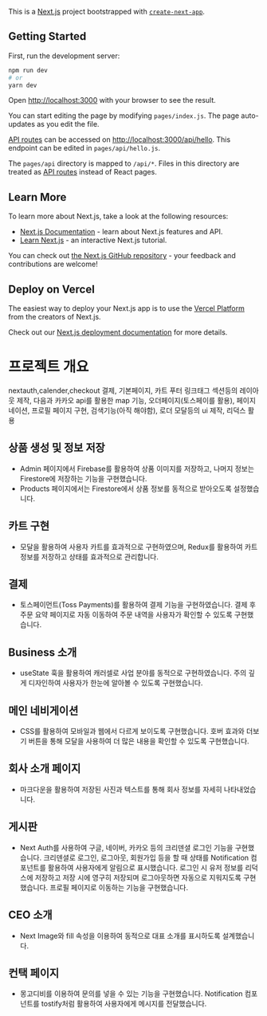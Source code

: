 This is a [Next.js](https://nextjs.org/) project bootstrapped with [`create-next-app`](https://github.com/vercel/next.js/tree/canary/packages/create-next-app).

## Getting Started

First, run the development server:

```bash
npm run dev
# or
yarn dev
```

Open [http://localhost:3000](http://localhost:3000) with your browser to see the result.

You can start editing the page by modifying `pages/index.js`. The page auto-updates as you edit the file.

[API routes](https://nextjs.org/docs/api-routes/introduction) can be accessed on [http://localhost:3000/api/hello](http://localhost:3000/api/hello). This endpoint can be edited in `pages/api/hello.js`.

The `pages/api` directory is mapped to `/api/*`. Files in this directory are treated as [API routes](https://nextjs.org/docs/api-routes/introduction) instead of React pages.

## Learn More

To learn more about Next.js, take a look at the following resources:

- [Next.js Documentation](https://nextjs.org/docs) - learn about Next.js features and API.
- [Learn Next.js](https://nextjs.org/learn) - an interactive Next.js tutorial.

You can check out [the Next.js GitHub repository](https://github.com/vercel/next.js/) - your feedback and contributions are welcome!

## Deploy on Vercel

The easiest way to deploy your Next.js app is to use the [Vercel Platform](https://vercel.com/new?utm_medium=default-template&filter=next.js&utm_source=create-next-app&utm_campaign=create-next-app-readme) from the creators of Next.js.

Check out our [Next.js deployment documentation](https://nextjs.org/docs/deployment) for more details.

# 프로젝트 개요

nextauth,calender,checkout 결제, 기본페이지, 카트 푸터 링크태그 섹션등의 레이아웃 제작, 다음과 카카오 api를 활용한 map 기능,  오더페이지(토스페이를 활용), 페이지네이션, 프로필 페이지 구현, 검색기능(아직 해야함), 로더 모달등의 ui 제작, 리덕스 활용

## 상품 생성 및 정보 저장

- Admin 페이지에서 Firebase를 활용하여 상품 이미지를 저장하고, 나머지 정보는 Firestore에 저장하는 기능을 구현했습니다.
- Products 페이지에서는 Firestore에서 상품 정보를 동적으로 받아오도록 설정했습니다.

## 카트 구현

- 모달을 활용하여 사용자 카트를 효과적으로 구현하였으며, Redux를 활용하여 카트 정보를 저장하고 상태를 효과적으로 관리합니다.

## 결제

- 토스페이먼트(Toss Payments)를 활용하여 결제 기능을 구현하였습니다. 결제 후 주문 요약 페이지로 자동 이동하여 주문 내역을 사용자가 확인할 수 있도록 구현했습니다.

## Business 소개

- useState 훅을 활용하여 캐러셀로 사업 분야를 동적으로 구현하였습니다. 주의 깊게 디자인하여 사용자가 한눈에 알아볼 수 있도록 구현했습니다.

## 메인 네비게이션

- CSS를 활용하여 모바일과 웹에서 다르게 보이도록 구현했습니다. 호버 효과와 더보기 버튼을 통해 모달을 사용하여 더 많은 내용을 확인할 수 있도록 구현했습니다.

## 회사 소개 페이지

- 마크다운을 활용하여 저장된 사진과 텍스트를 통해 회사 정보를 자세히 나타내었습니다.

## 게시판

- Next Auth를 사용하여 구글, 네이버, 카카오 등의 크리덴셜 로그인 기능을 구현했습니다. 크리덴셜로 로그인, 로그아웃, 회원가입 등을 할 때 상태를 Notification 컴포넌트를 활용하여 사용자에게 알림으로 표시했습니다. 로그인 시 유저 정보를 리덕스에 저장하고 저장 시에 영구히 저장되며 로그아웃하면 자동으로 지워지도록 구현했습니다. 프로필 페이지로 이동하는 기능을 구현했습니다.

## CEO 소개

- Next Image와 fill 속성을 이용하여 동적으로 대표 소개를 표시하도록 설계했습니다.

## 컨택 페이지

- 몽고디비를 이용하여 문의를 넣을 수 있는 기능을 구현했습니다. Notification 컴포넌트를 tostify처럼 활용하여 사용자에게 메시지를 전달했습니다.


